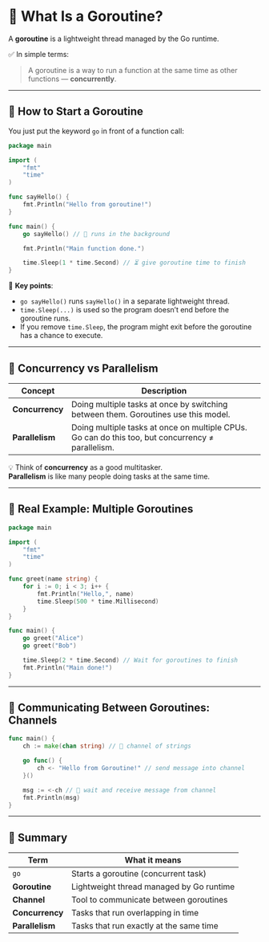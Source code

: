 # 🧵 What Is a Goroutine?

A **goroutine** is a lightweight thread managed by the Go runtime.

✅ In simple terms:
> A goroutine is a way to run a function at the same time as other functions — **concurrently**.

---

## 🚀 How to Start a Goroutine

You just put the keyword `go` in front of a function call:

```go
package main

import (
	"fmt"
	"time"
)

func sayHello() {
	fmt.Println("Hello from goroutine!")
}

func main() {
	go sayHello() // 🔄 runs in the background

	fmt.Println("Main function done.")

	time.Sleep(1 * time.Second) // ⏳ give goroutine time to finish
}
```

🧠 **Key points**:
- `go sayHello()` runs `sayHello()` in a separate lightweight thread.
- `time.Sleep(...)` is used so the program doesn’t end before the goroutine runs.
- If you remove `time.Sleep`, the program might exit before the goroutine has a chance to execute.

---

## 🔄 Concurrency vs Parallelism

| Concept      | Description |
|--------------|-------------|
| **Concurrency** | Doing multiple tasks at once by switching between them. Goroutines use this model. |
| **Parallelism** | Doing multiple tasks at once on multiple CPUs. Go can do this too, but concurrency ≠ parallelism. |

💡 Think of **concurrency** as a good multitasker.  
**Parallelism** is like many people doing tasks at the same time.

---

## 🎯 Real Example: Multiple Goroutines

```go
package main

import (
	"fmt"
	"time"
)

func greet(name string) {
	for i := 0; i < 3; i++ {
		fmt.Println("Hello,", name)
		time.Sleep(500 * time.Millisecond)
	}
}

func main() {
	go greet("Alice")
	go greet("Bob")

	time.Sleep(2 * time.Second) // Wait for goroutines to finish
	fmt.Println("Main done!")
}
```

---

## 💌 Communicating Between Goroutines: Channels

```go
func main() {
	ch := make(chan string) // 📨 channel of strings

	go func() {
		ch <- "Hello from Goroutine!" // send message into channel
	}()

	msg := <-ch // 🛑 wait and receive message from channel
	fmt.Println(msg)
}
```

---

## 📌 Summary

| Term        | What it means |
|-------------|----------------|
| `go`        | Starts a goroutine (concurrent task) |
| **Goroutine** | Lightweight thread managed by Go runtime |
| **Channel**   | Tool to communicate between goroutines |
| **Concurrency** | Tasks that run overlapping in time |
| **Parallelism** | Tasks that run exactly at the same time |